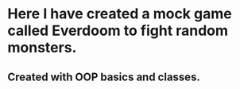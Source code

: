 # Here I have created a mock game called Everdoom to fight random monsters. 
## Created with OOP basics and classes.
